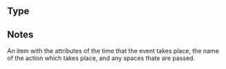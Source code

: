 ## Type

## Notes

An item with the attributes of the time that the event takes place, the name of the action which takes place, and any spaces thate are passed.